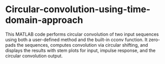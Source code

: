 # Circular-convolution-using-time-domain-approach
This MATLAB code performs circular convolution of two input sequences using both a user-defined method and the built-in cconv function. It zero-pads the sequences, computes convolution via circular shifting, and displays the results with stem plots for input, impulse response, and the circular convolution output.
